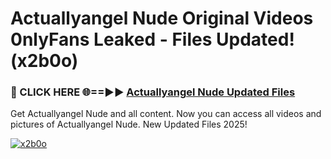 # Actuallyangel Nude Original Videos 0nlyFans Leaked - Files Updated! (x2b0o)

<h3>🔴 CLICK HERE 🌐==►► <a href="https://tinyurl.com/5h6xmrr3" rel="nofollow">Actuallyangel Nude Updated Files</a></h3>

Get Actuallyangel Nude and all content. Now you can access all videos and pictures of Actuallyangel Nude. New Updated Files 2025!

[![x2b0o](https://i.imgur.com/KVD873Z.gif)](https://tinyurl.com/5h6xmrr3)
